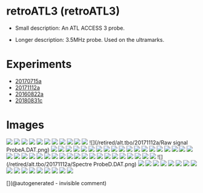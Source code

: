 # retroATL3 (retroATL3)

* Small description: An ATL ACCESS 3 probe.

* Longer description: 3.5MHz probe. Used on the ultramarks.

# Experiments

* [20170715a](/include/experiments/auto/20170715a.md)
* [20171112a](/include/experiments/auto/20171112a.md)
* [20160822a](/include/experiments/auto/20160822a.md)
* [20180831c](/include/experiments/auto/20180831c.md)
# Images

![](/retired/alt.tbo/20171112a/ImagesIn_ProbeD.jpg)
![](/matty/20180831a/images/2DArray_20180831c-3.jpg)
![](/retired/alt.tbo/20171112a/Unpacking_ProbeB.jpg)
![](/matty/20180831a/images/2DArray_20180831c-5.jpg)
![](/retroATL3/software/data/20160720-083810-Signal-bitscope-DATA.log-raw.png)
![](/retired/alt.tbo/20171112a/Spectre_NewProbe.DAT.png)
![](/retired/alt.tbo/20171112a/Raw_signal_ProbeD.DAT.png)
![](/retired/alt.tbo/20171112a/Spectre_ProbeC.DAT.png)
![](/retroATL3/data/20170702_181426.jpg)
![](/retroATL3/software/data/20160721-100523-Signal-bitscope-DATA.log-raw.png)
![](/retroATL3/images/pic.jpg)
![](/retired/alt.tbo/20171112a/Raw signal ProbeA.DAT.png)
![](/retired/alt.tbo/20171112a/ImagesIn_ProbeB.jpg)
![](/retroATL3/images/ICsInHead/20170520_133326.jpg)
![](/elmo/data/Imgs/probeX.png)
![](/retired/alt.tbo/20171112a/Spectre_ProbeA.DAT.png)
![](/retired/alt.tbo/20171112a/Raw_signal_NewProbe.DAT.png)
![](/retroATL3/images/ICsInHead/20170520_133333.jpg)
![](/retired/alt.tbo/20171112a/Raw_signal_ProbeC.DAT.png)
![](/retired/alt.tbo/20171112a/Raw_signal_ProbeB.DAT.png)
![](/retired/alt.tbo/20171112a/Unpacking_NewProbe.jpg)
![](/matty/20180831a/images/Spectrum_20180831c-4.jpg)
![](/retroATL3/source/blocks.png)
![](/retroATL3/images/ICsInHead/20170520_133239.jpg)
![](/retroATL3/images/encoder.png)
![](/retroATL3/images/ICsInHead/20170520_133319.jpg)
![](/retroATL3/images/ICsInHead/20170520_134634.jpg)
![](/retroATL3/software/data/20160720-083810-Signal-bitscope-DATA.log-sorted.png)
![](/retroATL3/images/DSC_0725.JPG)
![](/retired/alt.tbo/20171112a/Unpacking_ProbeA.jpg)
![](/retroATL3/images/ICsInHead/violet.JPG)
![](/retroATL3/images/ICsInHead/20170520_132702.jpg)
![](/retroATL3/images/ICsInHead/20170520_132727.jpg)
![](/elmo/images/20170717_210209.jpg)
![](/retroATL3/software/data/20160720-083810.png)
![](/matty/20180831a/images/2DArray_20180831c-2.jpg)
![](/matty/20180831a/images/Spectrum_20180831c-6.jpg)
![](/include/20160822/20160822-205141-fft-all.png)
![](/matty/20180831a/images/2DArray_20180831c-6.jpg)
![](/retired/alt.tbo/20171112a/ImagesIn_ProbeA.jpg)
![](/retroATL3/images/motor_pins.jpg)
![](/matty/20180831a/images/Spectrum_20180831c-5.jpg)
![](/retired/alt.tbo/20171112a/Unpacking_ProbeC.jpg)
![](/retroATL3/images/ICsInHead/20170520_132617.jpg)
![](/retroATL3/images/TEK0005.JPG)
![](/retroATL3/images/ICsInHead/vert.JPG)
![](/matty/20180831a/images/Spectrum_20180831c-3.jpg)
![](/retroATL3/viewme.png)
![](/retroATL3/images/ICsInHead/20170520_132651.jpg)
![](/matty/20180831a/images/2DArray_20180831c-1.jpg)
![](/retroATL3/images/other_pins.jpg)
![](/retired/alt.tbo/20171112a/Spectre ProbeD.DAT.png)
![](/retroATL3/images/pins_a.png)
![](/retroATL3/images/ICsInHead/20170520_132639.jpg)
![](/matty/20180831a/images/2DArray_20180831c-7.jpg)
![](/retroATL3/images/pins.png)
![](/retroATL3/software/data/20160721-100523.png)
![](/retroATL3/images/ICsInHead/orange.JPG)
![](/elmo/data/Imgs/pic_probeX.data.jpg)
![](/matty/20180831a/images/2DArray_20180831c-4.jpg)
![](/retired/alt.tbo/20171112a/ImagesIn_ProbeC.jpg)
![](/matty/20180831a/images/Spectrum_20180831c-2.jpg)
![](/elmo/data/Imgs/Processing_probeX.data.jpg)
![](/retired/alt.tbo/20171112a/Spectre_ProbeB.DAT.png)
![](/retroATL3/images/DSC_0723.JPG)
![](/elmo/data/Imgs/map_probeX.data.jpg)
![](/matty/20180831a/images/Spectrum_20180831c-7.jpg)
![](/matty/20180831a/images/Spectrum_20180831c-1.jpg)
![](/retired/alt.tbo/20171112a/Unpacking_ProbeD.jpg)


[](@autogenerated - invisible comment)